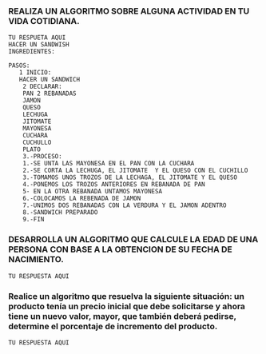 ### REALIZA UN ALGORITMO SOBRE ALGUNA ACTIVIDAD EN TU VIDA COTIDIANA.

    TU RESPUETA AQUI
    HACER UN SANDWISH
    INGREDIENTES:
    
    PASOS:
       1 INICIO: 
       HACER UN SANDWICH
        2 DECLARAR:
        PAN 2 REBANADAS
        JAMON
        QUESO
        LECHUGA
        JITOMATE
        MAYONESA
        CUCHARA
        CUCHULLO
        PLATO
        3.-PROCESO:
        1.-SE UNTA LAS MAYONESA EN EL PAN CON LA CUCHARA
        2.-SE CORTA LA LECHUGA, EL JITOMATE  Y EL QUESO CON EL CUCHILLO
        3.-TOMAMOS UNOS TROZOS DE LA LECHAGA, EL JITOMATE Y EL QUESO 
        4.-PONEMOS LOS TROZOS ANTERIORES EN REBANADA DE PAN
        5- EN LA OTRA REBANADA UNTAMOS MAYONESA
        6.-COLOCAMOS LA REBENADA DE JAMON
        7.-UNIMOS DOS REBANADAS CON LA VERDURA Y EL JAMON ADENTRO
        8.-SANDWICH PREPARADO
        9.-FIN



### DESARROLLA UN ALGORITMO QUE CALCULE LA EDAD DE UNA PERSONA CON BASE A LA OBTENCION DE SU FECHA DE NACIMIENTO.

    TU RESPUESTA AQUI




###  Realice un algoritmo que resuelva la siguiente situación: un producto tenía un precio inicial que debe solicitarse y ahora tiene un nuevo valor, mayor, que también deberá pedirse, determine el porcentaje de incremento del producto. 

    TU RESPUESTA AQUI
